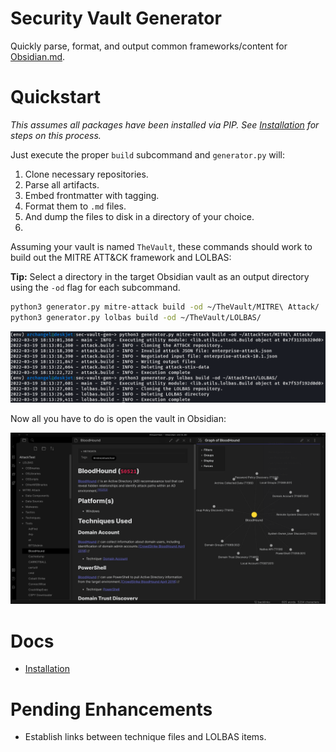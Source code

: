 # Security Vault Generator

Quickly parse, format, and output common frameworks/content for [Obsidian.md](https://obsidian.md).

# Quickstart

_This assumes all packages have been installed via PIP. See [Installation](docs/Installation.md)
for steps on this process._

Just execute the proper `build` subcommand and `generator.py` will:

1. Clone necessary repositories.
2. Parse all artifacts.
3. Embed frontmatter with tagging.
4. Format them to `.md` files.
5. And dump the files to disk in a directory of your choice.
6. 

Assuming your vault is named `TheVault`, these commands should work
to build out the MITRE ATT&CK framework and LOLBAS:

**Tip:** Select a directory in the target Obsidian vault  as an output directory using the `-od` flag
for each subcommand.

```bash
python3 generator.py mitre-attack build -od ~/TheVault/MITRE\ Attack/
python3 generator.py lolbas build -od ~/TheVault/LOLBAS/
```

![execution](docs/resources/execution.png)

Now all you have to do is open the vault in Obsidian:

![obsidian](docs/resources/obsidian_attack.png)

# Docs

- [Installation](docs/Installation.md)

# Pending Enhancements

- Establish links between technique files and LOLBAS items.
